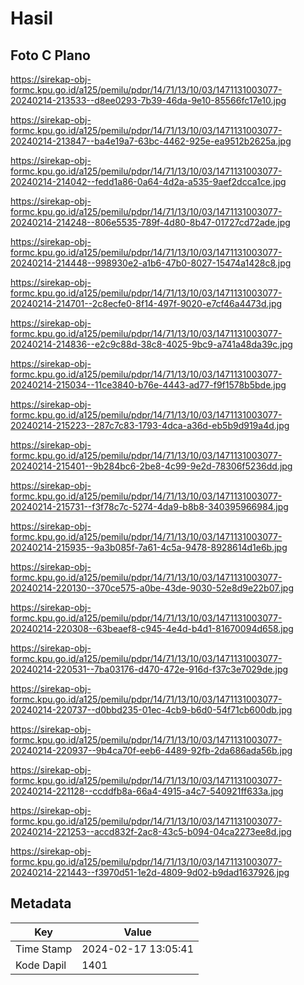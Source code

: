# Hasil

## Foto C Plano

https://sirekap-obj-formc.kpu.go.id/a125/pemilu/pdpr/14/71/13/10/03/1471131003077-20240214-213533--d8ee0293-7b39-46da-9e10-85566fc17e10.jpg

https://sirekap-obj-formc.kpu.go.id/a125/pemilu/pdpr/14/71/13/10/03/1471131003077-20240214-213847--ba4e19a7-63bc-4462-925e-ea9512b2625a.jpg

https://sirekap-obj-formc.kpu.go.id/a125/pemilu/pdpr/14/71/13/10/03/1471131003077-20240214-214042--fedd1a86-0a64-4d2a-a535-9aef2dcca1ce.jpg

https://sirekap-obj-formc.kpu.go.id/a125/pemilu/pdpr/14/71/13/10/03/1471131003077-20240214-214248--806e5535-789f-4d80-8b47-01727cd72ade.jpg

https://sirekap-obj-formc.kpu.go.id/a125/pemilu/pdpr/14/71/13/10/03/1471131003077-20240214-214448--998930e2-a1b6-47b0-8027-15474a1428c8.jpg

https://sirekap-obj-formc.kpu.go.id/a125/pemilu/pdpr/14/71/13/10/03/1471131003077-20240214-214701--2c8ecfe0-8f14-497f-9020-e7cf46a4473d.jpg

https://sirekap-obj-formc.kpu.go.id/a125/pemilu/pdpr/14/71/13/10/03/1471131003077-20240214-214836--e2c9c88d-38c8-4025-9bc9-a741a48da39c.jpg

https://sirekap-obj-formc.kpu.go.id/a125/pemilu/pdpr/14/71/13/10/03/1471131003077-20240214-215034--11ce3840-b76e-4443-ad77-f9f1578b5bde.jpg

https://sirekap-obj-formc.kpu.go.id/a125/pemilu/pdpr/14/71/13/10/03/1471131003077-20240214-215223--287c7c83-1793-4dca-a36d-eb5b9d919a4d.jpg

https://sirekap-obj-formc.kpu.go.id/a125/pemilu/pdpr/14/71/13/10/03/1471131003077-20240214-215401--9b284bc6-2be8-4c99-9e2d-78306f5236dd.jpg

https://sirekap-obj-formc.kpu.go.id/a125/pemilu/pdpr/14/71/13/10/03/1471131003077-20240214-215731--f3f78c7c-5274-4da9-b8b8-340395966984.jpg

https://sirekap-obj-formc.kpu.go.id/a125/pemilu/pdpr/14/71/13/10/03/1471131003077-20240214-215935--9a3b085f-7a61-4c5a-9478-8928614d1e6b.jpg

https://sirekap-obj-formc.kpu.go.id/a125/pemilu/pdpr/14/71/13/10/03/1471131003077-20240214-220130--370ce575-a0be-43de-9030-52e8d9e22b07.jpg

https://sirekap-obj-formc.kpu.go.id/a125/pemilu/pdpr/14/71/13/10/03/1471131003077-20240214-220308--63beaef8-c945-4e4d-b4d1-81670094d658.jpg

https://sirekap-obj-formc.kpu.go.id/a125/pemilu/pdpr/14/71/13/10/03/1471131003077-20240214-220531--7ba03176-d470-472e-916d-f37c3e7029de.jpg

https://sirekap-obj-formc.kpu.go.id/a125/pemilu/pdpr/14/71/13/10/03/1471131003077-20240214-220737--d0bbd235-01ec-4cb9-b6d0-54f71cb600db.jpg

https://sirekap-obj-formc.kpu.go.id/a125/pemilu/pdpr/14/71/13/10/03/1471131003077-20240214-220937--9b4ca70f-eeb6-4489-92fb-2da686ada56b.jpg

https://sirekap-obj-formc.kpu.go.id/a125/pemilu/pdpr/14/71/13/10/03/1471131003077-20240214-221128--ccddfb8a-66a4-4915-a4c7-540921ff633a.jpg

https://sirekap-obj-formc.kpu.go.id/a125/pemilu/pdpr/14/71/13/10/03/1471131003077-20240214-221253--accd832f-2ac8-43c5-b094-04ca2273ee8d.jpg

https://sirekap-obj-formc.kpu.go.id/a125/pemilu/pdpr/14/71/13/10/03/1471131003077-20240214-221443--f3970d51-1e2d-4809-9d02-b9dad1637926.jpg


## Metadata

| Key        | Value               |
| ---------- | ------------------- |
| Time Stamp | 2024-02-17 13:05:41 |
| Kode Dapil | 1401                |




